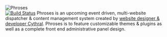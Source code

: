 <img src="https://cythral.com/img/phroses.png?v=4" alt="Phroses"><br>
[![Build Status](https://travis-ci.org/Cythral/Phroses.svg?branch=master)](https://travis-ci.org/Cythral/Phroses)
Phroses is an upcoming event driven, multi-website dispatcher & content management system created by [website designer & developer Cythral](https://cythral.com).  Phroses is to feature customizable themes & plugins as well as a complete front end administrative panel design.
